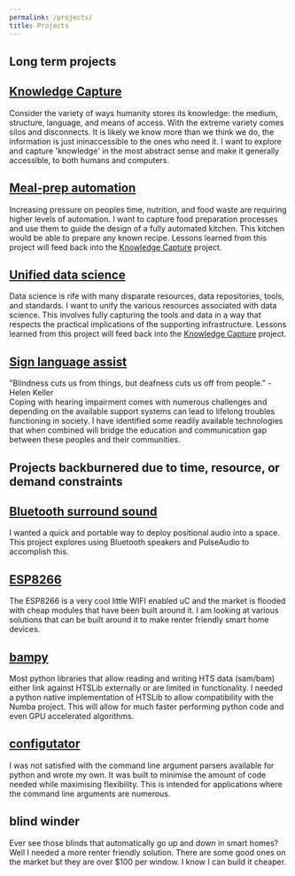 ```yaml
---
permalink: /projects/  
title: Projects
---
```


Long term projects
---

[Knowledge Capture](knowledge/)
----
Consider the variety of ways humanity stores its knowledge: the medium, structure, language, and means of access. With
the extreme variety comes silos and disconnects. It is likely we know more than we think we do, the information is just
ininaccessible to the ones who need it. I want to explore and capture 'knowledge' in the most abstract sense and make it
generally accessible, to both humans and computers.

[Meal-prep automation](autokitchen/)
----
Increasing pressure on peoples time, nutrition, and food waste are requiring higher levels of automation. I want to
capture food preparation processes and use them to guide the design of a fully automated kitchen. This kitchen would be
able to prepare any known recipe. Lessons learned from this project will feed back into
the [Knowledge Capture](knowledge/) project.

[Unified data science](informatictools/)
----
Data science is rife with many disparate resources, data repositories, tools, and standards. I want to unify the various
resources associated with data science. This involves fully capturing the tools and data in a way that respects the
practical implications of the supporting infrastructure. Lessons learned from this project will feed back into
the [Knowledge Capture](knowledge/) project.

[Sign language assist](eyeth/)
----
"Blindness cuts us from things, but deafness cuts us off from people." -Helen Keller  
Coping with hearing impairment comes with numerous challenges and depending on the available support systems can lead to
lifelong troubles functioning in society. I have identified some readily available technologies that when combined will
bridge the education and communication gap between these peoples and their communities.



Projects backburnered due to time, resource, or demand constraints
---

[Bluetooth surround sound](btsurround/)
----
I wanted a quick and portable way to deploy positional audio into a space. This project explores using Bluetooth
speakers and PulseAudio to accomplish this.

[ESP8266](esp8266/)
----
The ESP8266 is a very cool little WIFI enabled uC and the market is flooded with cheap modules that have been built
around it. I am looking at various solutions that can be built around it to make renter friendly smart home devices.

[bampy](https://github.com/innovate-invent/bampy)
----
Most python libraries that allow reading and writing HTS data (sam/bam) either link against HTSLib externally or are
limited in functionality. I needed a python native implementation of HTSLib to allow compatibility with the Numba
project. This will allow for much faster performing python code and even GPU accelerated algorithms.

[configutator](https://github.com/innovate-invent/configutator)
----
I was not satisfied with the command line argument parsers available for python and wrote my own. It was built to
minimise the amount of code needed while maximising flexibility. This is intended for applications where the command
line arguments are numerous.

blind winder
----
Ever see those blinds that automatically go up and down in smart homes? Well I needed a more renter friendly solution.
There are some good ones on the market but they are over $100 per window. I know I can build it cheaper.
